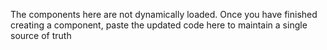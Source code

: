 The components here are not dynamically loaded. Once you have finished creating a component, paste the updated code here to maintain a single source of truth

